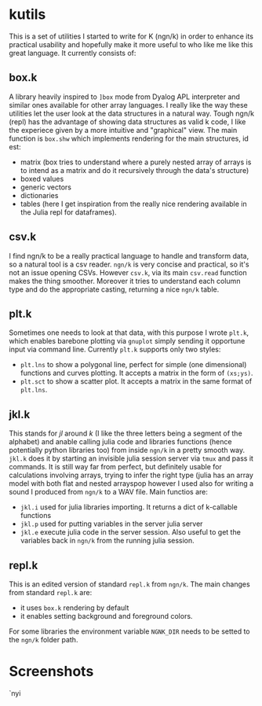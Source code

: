 # kutils
This is a set of utilities I started to write for K (ngn/k) in order to enhance its practical usability and hopefully make it more useful to who like me like this great language. It currently consists of:

## box.k
A library heavily inspired to ```]box``` mode from Dyalog APL interpreter and similar ones available for other array languages. I really like the way these utilities let the user look at the data structures in a natural way. Tough ngn/k (repl) has the advantage of showing data structures as valid k code, I like the experiece given by a more intuitive and "graphical" view. The main function is ```box.shw``` which implements rendering for the main structures, id est:
- matrix (box tries to understand where a purely nested array of arrays is to intend as a matrix and do it recursively through the data's structure)
- boxed values
- generic vectors
- dictionaries
- tables (here I get inspiration from the really nice rendering available in the Julia repl for dataframes).

## csv.k
I find ngn/k to be a really practical language to handle and transform data, so a natural tool is a csv reader. ```ngn/k``` is very concise and practical, so it's not an issue opening CSVs. However ```csv.k```, via its main ```csv.read``` function makes the thing smoother. Moreover it tries to understand each column type and do the appropriate casting, returning a nice ```ngn/k``` table.

## plt.k
Sometimes one needs to look at that data, with this purpose I wrote ```plt.k```, which enables barebone plotting via ```gnuplot``` simply sending it opportune input via command line. Currently ```plt.k``` supports only two styles:
- ```plt.lns``` to show a polygonal line, perfect for simple (one dimensional) functions and curves plotting. It accepts a matrix in the form of ```(xs;ys)```.
- ```plt.sct``` to show a scatter plot. It accepts a matrix in the same format of ```plt.lns```.

## jkl.k
This stands for _jl_ around _k_ (I like the three letters being a segment of the alphabet) and anable calling julia code and libraries functions (hence potentially python libraries too) from inside ```ngn/k``` in a pretty smooth way. ```jkl.k``` does it by starting an invisible julia session server via ```tmux``` and pass it commands. It is still way far from perfect, but definitely usable for calculations involving arrays, trying to infer the right type (julia has an array model with both flat and nested arrayspop however I used also for writing a sound I produced from ```ngn/k``` to a WAV file. Main functios are:
- ```jkl.i``` used for julia libraries importing. It returns a dict of k-callable functions
- ```jkl.p``` used for putting variables in the server julia server
- ```jkl.e``` execute julia code in the server session. Also useful to get the variables back in ```ngn/k``` from the running julia session.

## repl.k
This is an edited version of standard ```repl.k``` from ```ngn/k```. The main changes from standard ```repl.k``` are:
- it uses ```box.k``` rendering by default
- it enables setting background and foreground colors.

For some libraries the environment variable ```NGNK_DIR``` needs to be setted to the ```ngn/k``` folder path.

# Screenshots
`nyi